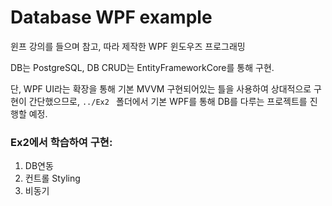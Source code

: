 # Database WPF example

윈프 강의를 들으며 참고, 따라 제작한 WPF 윈도우즈 프로그래밍

DB는 PostgreSQL, DB CRUD는 EntityFrameworkCore를 통해 구현.

단, WPF UI라는 확장을 통해 기본 MVVM 구현되어있는 틀을 사용하여 상대적으로 구현이 간단했으므로,  ```../Ex2 ``` 폴더에서 기본 WPF를 통해 DB를 다루는 프로젝트를 진행할 예정.

### Ex2에서 학습하여 구현:
1. DB연동
2. 컨트롤 Styling
3. 비동기

